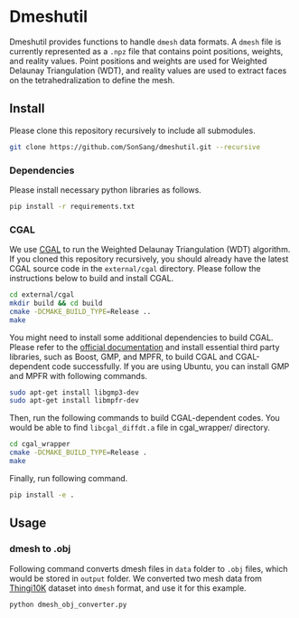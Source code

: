 # Dmeshutil

Dmeshutil provides functions to handle `dmesh` data formats. A `dmesh` file is currently represented as a `.npz` file that contains point positions, weights, and reality values. Point positions and weights are used for Weighted Delaunay Triangulation (WDT), and reality values are used to extract faces on the tetrahedralization to define the mesh.

## Install

Please clone this repository recursively to include all submodules.

```bash
git clone https://github.com/SonSang/dmeshutil.git --recursive
```

### Dependencies

Please install necessary python libraries as follows.

```bash
pip install -r requirements.txt
```

### CGAL

We use [CGAL](https://github.com/CGAL/cgal) to run the Weighted Delaunay Triangulation (WDT) algorithm. If you cloned this repository recursively, you should already have the latest CGAL source code in the `external/cgal` directory. Please follow the instructions below to build and install CGAL.

```bash
cd external/cgal
mkdir build && cd build
cmake -DCMAKE_BUILD_TYPE=Release ..
make
```

You might need to install some additional dependencies to build CGAL. Please refer to the [official documentation](https://doc.cgal.org/latest/Manual/thirdparty.html) and install essential third party libraries, such as Boost, GMP, and MPFR, to build CGAL and CGAL-dependent code successfully. If you are using Ubuntu, you can install GMP and MPFR with following commands.

```bash
sudo apt-get install libgmp3-dev
sudo apt-get install libmpfr-dev
```

Then, run the following commands to build CGAL-dependent codes. You would be able to find `libcgal_diffdt.a` file in cgal_wrapper/ directory.

```bash
cd cgal_wrapper
cmake -DCMAKE_BUILD_TYPE=Release .
make
```

Finally, run following command.

```bash
pip install -e .
```

## Usage

### dmesh to .obj

Following command converts dmesh files in `data` folder to `.obj` files, which would be stored in `output` folder. We converted two mesh data from [Thingi10K](https://ten-thousand-models.appspot.com/) dataset into `dmesh` format, and use it for this example.

```bash
python dmesh_obj_converter.py
```